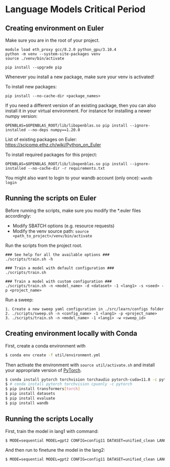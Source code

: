 # Language Models Critical Period


## Creating environment on Euler

Make sure you are in the root of your project.

```
module load eth_proxy gcc/8.2.0 python_gpu/3.10.4
python -m venv --system-site-packages venv
source ./venv/bin/activate

pip install --upgrade pip
```

Whenever you install a new package, make sure your venv is activated!

To install new packages:
```
pip install --no-cache-dir <package_names>
```

If you need a different version of an existing package, then you can also install it in your virtual environment. For instance for installing a newer numpy version:

```
OPENBLAS=$OPENBLAS_ROOT/lib/libopenblas.so pip install --ignore-installed --no-deps numpy==1.20.0
```

List of existing packages on Euler:  https://scicomp.ethz.ch/wiki/Python_on_Euler

To install required packages for this project:

```
OPENBLAS=$OPENBLAS_ROOT/lib/libopenblas.so pip install --ignore-installed --no-cache-dir -r requirements.txt
```

You might also want to login to your wandb account (only once): ```wandb login```

## Running the scripts on Euler

Before running the scripts, make sure you modify the *.euler files accordingly:
* Modify SBATCH options (e.g. resource requests) 
* Modify the venv source path: ```source <path_to_project>/venv/bin/activate```

Run the scripts from the project root.

```
### See help for all the available options ###
./scripts/train.sh -h

### Train a model with default configuration ###
./scripts/train.sh

### Train a model with custom configuration ###
./scripts/train.sh -n <model_name> -d <dataset> -1 <lang1> -s <seed> -p <project_name>
```

Run a sweep:

```
1. Create a new sweep yaml configuration in ./src/learn/configs folder
2. ./scripts/sweep.sh -n <config_name> -1 <lang1> -p <project_name>
3. ./scripts/train.sh -n <model_name> -1 <lang1> -w <sweep_id>

```

## Creating environment locally with Conda

First, create a conda environment with
```bash
$ conda env create -f util/environment.yml
```
Then activate the environment with `source util/activate.sh` and install your appropriate version of [PyTorch](https://pytorch.org/get-started/locally/).
```bash
$ conda install pytorch torchvision torchaudio pytorch-cuda=11.8 -c pytorch -c nvidia
$ # conda install pytorch torchvision cpuonly -c pytorch
$ pip install transformers[torch]
$ pip install datasets
$ pip install evaluate
$ pip install wandb
```


## Running the scripts Locally

First, train the model in lang1 with command:
```bash
$ MODE=sequential MODEL=gpt2 CONFIG=config11 DATASET=unified_clean LANG1=fi SEED=7 source src/learn/train_model.sh
```

And then run to finetune the model in the lang2:
```bash
$ MODE=sequential MODEL=gpt2 CONFIG=config11 DATASET=unified_clean LANG1=fi LANG2=en SEED=7 CHECKPOINT=gpt2-config11-fi-sequential-7-1109-1 source src/learn/train_model.sh
```